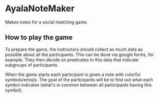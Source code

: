 # AyalaNoteMaker
Makes notes for a social matching game.

## How to play the game
To prepare the game, the instructors should collect as much data as possible about all the participants. This can be done via google forms, for example.
They then decide on predicates to this data that indicate subgroups of participants.

When the game starts each participant is given a note with colorful symbols/emojis.
The goal of the participants will be to find out what each symbol indicates (what's in common between all participants having this symbol).
